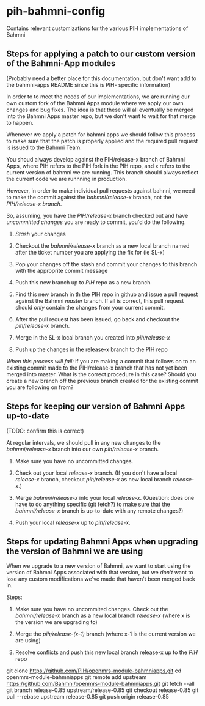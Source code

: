 # pih-bahmni-config

Contains relevant customizations for the various PIH implementations of Bahmni


## Steps for applying a patch to our custom version of the Bahmni-App modules

(Probably need a better place for this documentation, but don't want add to the bahmni-apps README since this is PIH-
specific information)

In order to to meet the needs of our implementations, we are running our own custom fork of the Bahmni Apps module where
we apply our own changes and bug fixes.  The idea is that these will all eventually be merged into the Bahmni Apps
master repo, but we don't want to wait for that merge to happen.

Whenever we apply a patch for bahmni apps we should follow this process to make sure that the patch is properly applied
and the required pull request is issued to the Bahmni Team.

You shoud always develop against the PIH/release-x branch of Bahmni Apps, where PIH refers to the PIH fork
in the PIH repo, and x refers to the current version of bahmni we are running. This branch should always reflect the 
current code we are runnning in production.

However, in order to make individual pull requests against bahnni, we need to make the commit against the *bahmni/release-x* 
branch, not the *PIH/release-x branch*.  

So, assuming, you have the *PIH/release-x* branch checked out and have *uncommitted changes* you are ready to commit, you'd
do the following.

1) *Stash* your changes

2) Checkout the *bahmni/release-x* branch as a new local branch named after the ticket number you are applying the fix for 
(ie SL-x)

3) Pop your changes off the stash and commit your changes to this branch with the approprite commit message

4) Push this new branch up to *PIH* repo as a new branch
 
5) Find this new branch in th the PIH repo in github and issue a pull request against the Bahmni *master* branch.  If all 
is correct, this pull request should *only* contain the changes from your current commit.

6) After the pull request has been issued, go back and checkout the *pih/release-x* branch.

7) Merge in the SL-x local branch you created into *pih/release-x*

8) Push up the changes in the release-x branch to the PIH repo

*When this process will fail:* if you are making a commit that follows on to an existing commit made to the PIH/release-x 
branch that has not yet been merged into master.  What is the correct procedure in this case? Should you create a new branch
off the previous branch created for the existing commit you are following on from?

## Steps for keeping our version of Bahmni Apps up-to-date

(TODO: confirm this is correct)

At regular intervals, we should pull in any new changes to the *bahmni/release-x* branch into our own *pih/release-x* branch.

1) Make sure you have no uncommitted changes.  

2) Check out your local *release-x* branch.  (If you don't have a local *release-x* branch, checkout *pih/release-x* as new 
local branch *release-x*.)

3) Merge *bahmni/release-x* into your local *release-x*.  (Question: does one have to do anything specific (git fetch?) to make
sure that the *bahmni/release-x* branch is up-to-date with any remote changes?)

4) Push your local *release-x* up to *pih/release-x*.

## Steps for updating Bahmni Apps when upgrading the version of Bahmni we are using

When we upgrade to a new version of Bahmni, we want to start using the version of Bahmni Apps associated with that version,
but we *don't* want to lose any custom modifications we've made that haven't been merged back in.  

Steps:

1) Make sure you have no uncommited changes.  Check out the *bahmni/release-x* branch as a new local branch *release-x* 
(where x is the version we are upgrading to)

2) Merge the *pih/release-(x-1)* branch (where x-1 is the current version we are using)

3) Resolve conflicts and push this new local branch release-x up to the *PIH* repo


git clone https://github.com/PIH/openmrs-module-bahmniapps.git
cd openmrs-module-bahmniapps
git remote add upstream https://github.com/Bahmni/openmrs-module-bahmniapps.git
git fetch --all
git branch release-0.85 upstream/release-0.85
git checkout release-0.85
git pull --rebase upstream release-0.85
git push origin release-0.85
